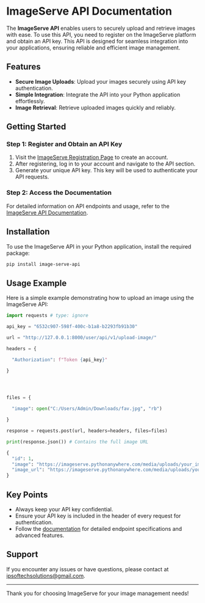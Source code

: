 # ImageServe API Documentation

The **ImageServe API** enables users to securely upload and retrieve images with ease. To use this API, you need to register on the ImageServe platform and obtain an API key. This API is designed for seamless integration into your applications, ensuring reliable and efficient image management.

## Features
- **Secure Image Uploads**: Upload your images securely using API key authentication.
- **Simple Integration**: Integrate the API into your Python application effortlessly.
- **Image Retrieval**: Retrieve uploaded images quickly and reliably.

## Getting Started

### Step 1: Register and Obtain an API Key
1. Visit the [ImageServe Registration Page](https://imageserve.pythonanywhere.com/) to create an account.
2. After registering, log in to your account and navigate to the API section.
3. Generate your unique API key. This key will be used to authenticate your API requests.

### Step 2: Access the Documentation
For detailed information on API endpoints and usage, refer to the [ImageServe API Documentation](https://imageserve.pythonanywhere.com/documentation/).

## Installation
To use the ImageServe API in your Python application, install the required package:

```bash
pip install image-serve-api
```

## Usage Example
Here is a simple example demonstrating how to upload an image using the ImageServe API:

```python
import requests # type: ignore

api_key = "6532c907-598f-400c-b1a8-b2293fb91b30"

url = "http://127.0.0.1:8000/user/api/v1/upload-image/"

headers = {

  "Authorization": f"Token {api_key}"

}




files = {

  "image": open("C:/Users/Admin/Downloads/fav.jpg", "rb")

}

response = requests.post(url, headers=headers, files=files)

print(response.json()) # Contains the full image URL
```
```python
{
  "id": 1,
  "image": "https://imageserve.pythonanywhere.com/media/uploads/your_image.jpg",
  "image_url": "https://imageserve.pythonanywhere.com/media/uploads/your_image.jpg"
}
```

## Key Points
- Always keep your API key confidential.
- Ensure your API key is included in the header of every request for authentication.
- Follow the [documentation](https://imageserve.pythonanywhere.com/documentation/) for detailed endpoint specifications and advanced features.

## Support
If you encounter any issues or have questions, please contact at [ipsoftechsolutions@gmail.com](mailto:ipsoftechsolutions@gmail.com).

---
Thank you for choosing ImageServe for your image management needs!

